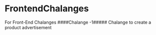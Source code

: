# FrontendChalanges
For Front-End Chalanges
####Chalange -1#####
Chalange to create a product advertisement
